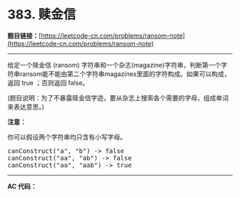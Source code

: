 # 383. 赎金信

**题目链接：**[https://leetcode-cn.com/problems/ransom-note](https://leetcode-cn.com/problems/ransom-note)

---

<div class="content__1Y2H">
 <div class="notranslate">
  <p>给定一个赎金信 (ransom) 字符串和一个杂志(magazine)字符串，判断第一个字符串ransom能不能由第二个字符串magazines里面的字符构成。如果可以构成，返回 true ；否则返回 false。</p> 
  <p>(题目说明：为了不暴露赎金信字迹，要从杂志上搜索各个需要的字母，组成单词来表达意思。)</p> 
  <p><strong>注意：</strong></p> 
  <p>你可以假设两个字符串均只含有小写字母。</p> 
  <pre class="language-text">canConstruct("a", "b") -&gt; false
canConstruct("aa", "ab") -&gt; false
canConstruct("aa", "aab") -&gt; true
</pre> 
 </div>
</div>

---

**AC 代码：**

```java

```